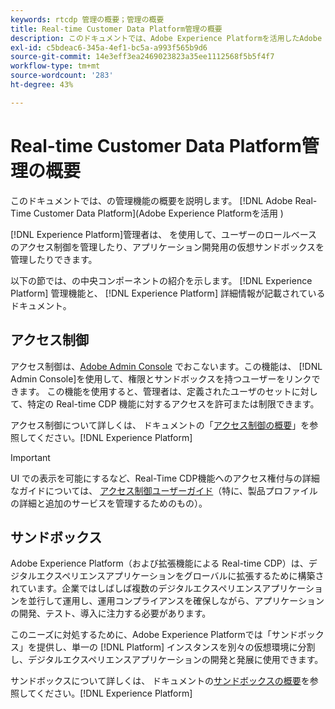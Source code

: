 ```yaml
---
keywords: rtcdp 管理の概要；管理の概要
title: Real-time Customer Data Platform管理の概要
description: このドキュメントでは、Adobe Experience Platformを活用したAdobe Real-time Customer Data Platformの管理機能の概要を説明します。
exl-id: c5bdeac6-345a-4ef1-bc5a-a993f565b9d6
source-git-commit: 14e3eff3ea2469023823a35ee1112568f5b5f4f7
workflow-type: tm+mt
source-wordcount: '283'
ht-degree: 43%

---
```


# Real-time Customer Data Platform管理の概要

このドキュメントでは、の管理機能の概要を説明します。 [!DNL Adobe Real-Time Customer Data Platform](Adobe Experience Platformを活用 )

[!DNL Experience Platform]管理者は、 を使用して、ユーザーのロールベースのアクセス制御を管理したり、アプリケーション開発用の仮想サンドボックスを管理したりできます。

以下の節では、の中央コンポーネントの紹介を示します。 [!DNL Experience Platform] 管理機能と、 [!DNL Experience Platform] 詳細情報が記載されているドキュメント。

## アクセス制御

アクセス制御は、[Adobe Admin Console](https://adminconsole.adobe.com) でおこないます。この機能は、 [!DNL Admin Console]を使用して、権限とサンドボックスを持つユーザーをリンクできます。 この機能を使用すると、管理者は、定義されたユーザのセットに対して、特定の Real-time CDP 機能に対するアクセスを許可または制限できます。

アクセス制御について詳しくは、 ドキュメントの「[アクセス制御の概要](../../access-control/home.md)」を参照してください。[!DNL Experience Platform]

>[!IMPORTANT]
>
>UI での表示を可能にするなど、Real-Time CDP機能へのアクセス権付与の詳細なガイドについては、 [アクセス制御ユーザーガイド](../../access-control/ui/overview.md)（特に、製品プロファイルの詳細と追加のサービスを管理するためのもの）。

## サンドボックス

Adobe Experience Platform（および拡張機能による Real-time CDP）は、デジタルエクスペリエンスアプリケーションをグローバルに拡張するために構築されています。企業ではしばしば複数のデジタルエクスペリエンスアプリケーションを並行して運用し、運用コンプライアンスを確保しながら、アプリケーションの開発、テスト、導入に注力する必要があります。

このニーズに対処するために、Adobe Experience Platformでは「サンドボックス」を提供し、単一の [!DNL Platform] インスタンスを別々の仮想環境に分割し、デジタルエクスペリエンスアプリケーションの開発と発展に使用できます。

サンドボックスについて詳しくは、 ドキュメントの[サンドボックスの概要](../../sandboxes/home.md)を参照してください。[!DNL Experience Platform]
